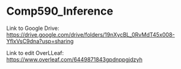 # Comp590_Inference


Link to Google Drive:
https://drive.google.com/drive/folders/19nXycBL_0RvMdT45x008-YflxVsC9dna?usp=sharing 

Link to edit OverLLeaf: https://www.overleaf.com/6449871843gpdnppgjdzyh
